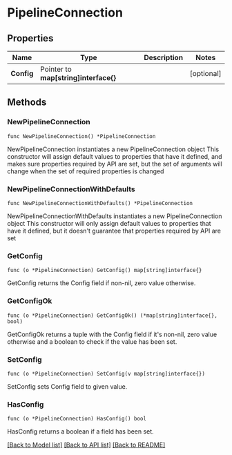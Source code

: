 # PipelineConnection

## Properties

Name | Type | Description | Notes
------------ | ------------- | ------------- | -------------
**Config** | Pointer to **map[string]interface{}** |  | [optional] 

## Methods

### NewPipelineConnection

`func NewPipelineConnection() *PipelineConnection`

NewPipelineConnection instantiates a new PipelineConnection object
This constructor will assign default values to properties that have it defined,
and makes sure properties required by API are set, but the set of arguments
will change when the set of required properties is changed

### NewPipelineConnectionWithDefaults

`func NewPipelineConnectionWithDefaults() *PipelineConnection`

NewPipelineConnectionWithDefaults instantiates a new PipelineConnection object
This constructor will only assign default values to properties that have it defined,
but it doesn't guarantee that properties required by API are set

### GetConfig

`func (o *PipelineConnection) GetConfig() map[string]interface{}`

GetConfig returns the Config field if non-nil, zero value otherwise.

### GetConfigOk

`func (o *PipelineConnection) GetConfigOk() (*map[string]interface{}, bool)`

GetConfigOk returns a tuple with the Config field if it's non-nil, zero value otherwise
and a boolean to check if the value has been set.

### SetConfig

`func (o *PipelineConnection) SetConfig(v map[string]interface{})`

SetConfig sets Config field to given value.

### HasConfig

`func (o *PipelineConnection) HasConfig() bool`

HasConfig returns a boolean if a field has been set.


[[Back to Model list]](../README.md#documentation-for-models) [[Back to API list]](../README.md#documentation-for-api-endpoints) [[Back to README]](../README.md)


